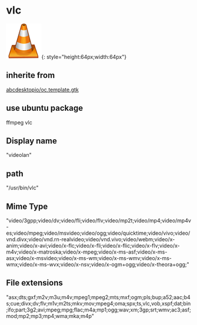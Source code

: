 # vlc
![vlc.svg](/applications/icons/vlc.svg){: style="height:64px;width:64px"}
## inherite from
[abcdesktopio/oc.template.gtk](abcdesktopio/oc.template.gtk.md)
## use ubuntu package
ffmpeg vlc
## Display name
"videolan"
## path
"/usr/bin/vlc"
## Mime Type
"video/3gpp;video/dv;video/fli;video/flv;video/mp2t;video/mp4;video/mp4v-es;video/mpeg;video/msvideo;video/ogg;video/quicktime;video/vivo;video/vnd.divx;video/vnd.rn-realvideo;video/vnd.vivo;video/webm;video/x-anim;video/x-avi;video/x-flc;video/x-fli;video/x-flic;video/x-flv;video/x-m4v;video/x-matroska;video/x-mpeg;video/x-ms-asf;video/x-ms-asx;video/x-msvideo;video/x-ms-wm;video/x-ms-wmv;video/x-ms-wmx;video/x-ms-wvx;video/x-nsv;video/x-ogm+ogg;video/x-theora+ogg;"
## File extensions
"asx;dts;gxf;m2v;m3u;m4v;mpeg1;mpeg2;mts;mxf;ogm;pls;bup;a52;aac;b4s;cue;divx;dv;flv;m1v;m2ts;mkv;mov;mpeg4;oma;spx;ts,vlc,vob,xspf;dat;bin;ifo;part;3g2;avi;mpeg;mpg;flac;m4a;mp1;ogg;wav;xm;3gp;srt;wmv;ac3;asf;mod;mp2;mp3;mp4;wma;mka;m4p"
